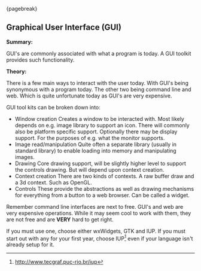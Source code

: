 {pagebreak}

## Graphical User Interface (GUI)
**Summary:**

GUI's are commonly associated with what a program is today. A GUI toolkit provides such functionality.

**Theory:**

There is a few main ways to interact with the user today. With GUI's being synonymous with a program today. The other two being command line and web.
Which is quite unfortunate today as GUI's are very expensive.

GUI tool kits can be broken down into:

* Window creation
	Creates a window to be interacted with. Most likely depends on e.g. image library to support an icon.
	There will commonly also be platform specific support.
	Optionally there may be display support. For the purposes of e.g. what the monitor supports.
* Image read/manipulation
	Quite often a separate library (usually in standard library) to enable loading into memory and manipulating images.
* Drawing
	Core drawing support, will be slightly higher level to support the controls drawing. But will depend upon context creation.
* Context creation
	There are two kinds of contexts. A raw buffer draw and a 3d context. Such as OpenGL.
* Controls
	These provide the abstractions as well as drawing mechanisms for everything from a button to a web browser.
	Can be called a widget.

Remember command line interfaces are next to free. GUI's and web are very expensive operations. While it may seem cool to work with them, they are not free and are **VERY** hard to get right. 

If you must use one, choose either wxWidgets, GTK and IUP. If you must start out with any for your first year, choose IUP[^IUPSite] even if your language isn't already setup for it.

[^IUPSite]: http://www.tecgraf.puc-rio.br/iup